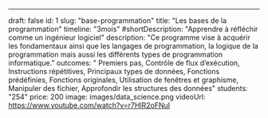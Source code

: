 ---

draft: false
id: 1
slug: "base-programmation"
title: "Les bases de la programmation"
timeline: "3mois"
#shortDescription: "Apprendre à réfléchir comme un ingénieur logiciel"
description: "Ce programme vise à acquérir les fondamentaux ainsi que les langages de programmation, la logique de la programmation mais aussi les différents types de programmation informatique."
outcomes: " Premiers pas, Contrôle de flux d’exécution, Instructions répétitives, Principaux types de données, Fonctions prédéfinies, Fonctions originales, Utilisation de fenêtres et graphisme, Manipuler des fichier, Approfondir les structures des données"
students: "254"
price: 200
image: images/data_science.png
videoUrl: https://www.youtube.com/watch?v=r7HlR2oFNuI
